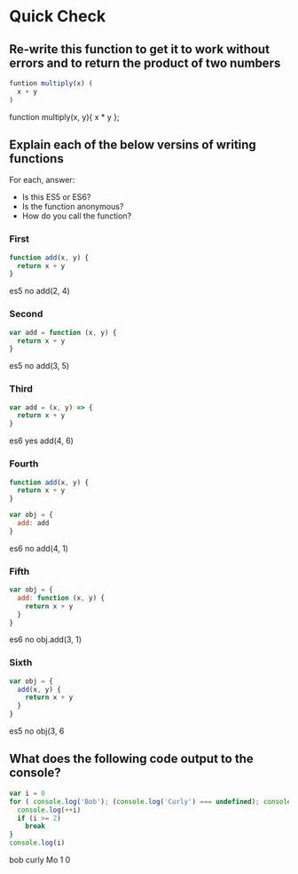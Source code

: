 # Quick Check

## Re-write this function to get it to work without errors and to return the product of two numbers

```js
funtion multiply(x) (
  x + y
)
```

function multiply(x, y){
 x * y
};

## Explain each of the below versins of writing functions

For each, answer:
- Is this ES5 or ES6?
- Is the function anonymous?
- How do you call the function?

### First

```js
function add(x, y) {
  return x + y
}
```

es5
no
add(2, 4)

### Second

```js
var add = function (x, y) {
  return x + y
}
```

es5
no
add(3, 5)

### Third

```js
var add = (x, y) => {
  return x + y
}
```
es6
yes
add(4, 6)
### Fourth

```js
function add(x, y) {
  return x + y
}

var obj = {
  add: add
}
```

es6
no
add(4, 1)

### Fifth

```js
var obj = {
  add: function (x, y) {
    return x + y
  }
}
```

es6
no
obj.add(3, 1)

### Sixth

```js
var obj = {
  add(x, y) {
    return x + y
  }
}
```

es5
no
obj(3, 6

## What does the following code output to the console?

```js
var i = 0
for ( console.log('Bob'); (console.log('Curly') === undefined); console.log('Mo') ) { 
  console.log(++i)
  if (i >= 2)
    break
}
console.log(i)
```

bob
curly
Mo
1
0
